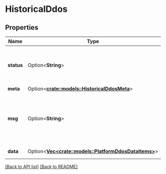 # HistoricalDdos

## Properties

Name | Type | Description | Notes
------------ | ------------- | ------------- | -------------
**status** | Option<**String**> | Whether or not we were able to successfully execute the query. | 
**meta** | Option<[**crate::models::HistoricalDdosMeta**](HistoricalDdosMeta.md)> |  | 
**msg** | Option<**String**> | If the query was not successful, this will provide a string that explains why. | 
**data** | Option<[**Vec&lt;crate::models::PlatformDdosDataItems&gt;**](PlatformDdosDataItems.md)> | A list of [entries](#entry-data-model). | 

[[Back to API list]](../README.md#documentation-for-api-endpoints) [[Back to README]](../README.md)


